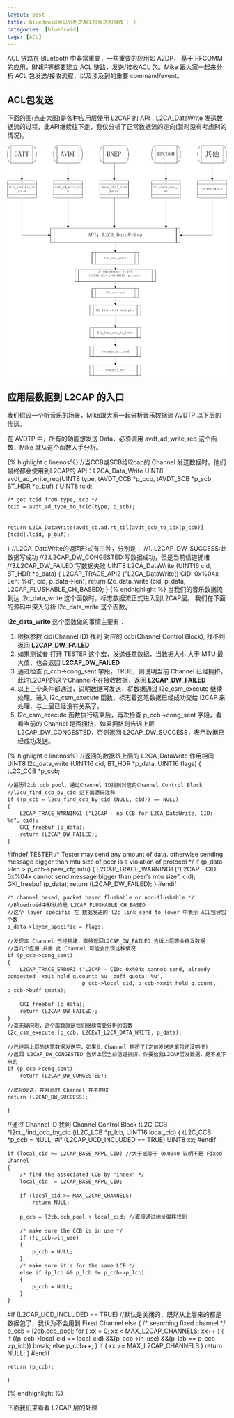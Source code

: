 ```yaml
---
layout: post
title: bluedroid源码分析之ACL包发送和接收（一）
categories: [bluedroid]
tags: [ACL]
---
```


ACL 链路在 Bluetooth 中非常重要，一些重要的应用如 A2DP，  基于 RFCOMM 的应用，BNEP等都要建立 ACL 链路，发送/接收ACL 包。Mike 跟大家一起来分析 ACL 包发送/接收流程，以及涉及到的重要 command/event。

ACL包发送
----

下面的图([点击大图](stackvoid/stackvoid.github.io/blob/master/album/ACL_send.png))是各种应用层使用 L2CAP 的 API：L2CA_DataWrite 发送数据流的过程，此API继续往下走，我仅分析了正常数据流的走向(暂时没有考虑别的情况)。

![ACL_01](/album/ACL_send.png)

应用层数据到 L2CAP 的入口
----

我们假设一个听音乐的场景，Mike跟大家一起分析音乐数据流 AVDTP 以下层的传送。

在 AVDTP 中，所有的功能想发送 Data，必须调用 avdt_ad_write_req 这个函数，Mike 就从这个函数入手分析。

{% highlight c linenos%}
//当CCB或SCB给l2cap的 Channel 发送数据时，他们最终都会使用到L2CAP的 API：L2CA_Data_Write
UINT8 avdt_ad_write_req(UINT8 type, tAVDT_CCB *p_ccb, tAVDT_SCB *p_scb, BT_HDR *p_buf)
{
    UINT8   tcid;

    /* get tcid from type, scb */
    tcid = avdt_ad_type_to_tcid(type, p_scb);


    return L2CA_DataWrite(avdt_cb.ad.rt_tbl[avdt_ccb_to_idx(p_ccb)][tcid].lcid, p_buf);
}
//L2CA_DataWrite的返回形式有三种，分别是：
//1. L2CAP_DW_SUCCESS:此数据写成功
//2.L2CAP_DW_CONGESTED:写数据成功，但是当前信道拥堵
//3.L2CAP_DW_FAILED:写数据失败
UINT8 L2CA_DataWrite (UINT16 cid, BT_HDR *p_data)
{
    L2CAP_TRACE_API2 ("L2CA_DataWrite()  CID: 0x%04x  Len: %d", cid, p_data->len);
    return l2c_data_write (cid, p_data, L2CAP_FLUSHABLE_CH_BASED);
}
{% endhighlight %}
当我们的音乐数据流到达 l2c_data_write 这个函数时，标志数据流正式进入到L2CAP层。
我们在下面的源码中深入分析 l2c_data_write 这个函数。

**l2c_data_write** 这个函数做的事情主要有：

1. 根据参数 cid(Channel ID) 找到 对应的 ccb(Channel Control Block), 找不到返回 **L2CAP_DW_FAILED**
2. 如果测试者 打开 TESTER 这个宏，发送任意数据，当数据大小 大于 MTU 最大值，也会返回  **L2CAP_DW_FAILED**
3. 通过检查 p_ccb->cong_sent 字段，TRUE，则说明当前 Channel 已经拥挤，此时L2CAP的这个Channel不在接收数据，返回 **L2CAP_DW_FAILED**
4. 以上三个条件都通过，说明数据可发送，将数据通过 l2c_csm_execute 继续处理。进入 l2c_csm_execute 函数，标志着这笔数据已经成功交给 l2CAP 来处理，与上层已经没有关系了。
5. l2c_csm_execute 函数执行结束后，再次检查 p_ccb->cong_sent 字段，看看当前的 Channel 是否拥挤，如果拥挤则告诉上层 L2CAP_DW_CONGESTED，否则返回 L2CAP_DW_SUCCESS，表示数据已经成功发送。

{% highlight c linenos%}
//返回的数据跟上面的 L2CA_DataWrite 作用相同
UINT8 l2c_data_write (UINT16 cid, BT_HDR *p_data, UINT16 flags)
{
    tL2C_CCB        *p_ccb;

    //遍历l2cb.ccb_pool，通过Channel ID找到对应的Channel Control Block
	//l2cu_find_ccb_by_cid 见下面源码注释
    if ((p_ccb = l2cu_find_ccb_by_cid (NULL, cid)) == NULL)
    {
        L2CAP_TRACE_WARNING1 ("L2CAP - no CCB for L2CA_DataWrite, CID: %d", cid);
        GKI_freebuf (p_data);
        return (L2CAP_DW_FAILED);
    }

#ifndef TESTER /* Tester may send any amount of data. otherwise sending message
                  bigger than mtu size of peer is a violation of protocol */
    if (p_data->len > p_ccb->peer_cfg.mtu)
    {
        L2CAP_TRACE_WARNING1 ("L2CAP - CID: 0x%04x  cannot send message bigger than peer's mtu size", cid);
        GKI_freebuf (p_data);
        return (L2CAP_DW_FAILED);
    }
#endif

    /* channel based, packet based flushable or non-flushable */
    //Bluedroid中默认的是 L2CAP_FLUSHABLE_CH_BASED
    //这个 layer_specific 在 数据发送的 l2c_link_send_to_lower 中表示 ACL包分包 个数
    p_data->layer_specific = flags;

    //发现本 Channel 已经拥堵，直接返回L2CAP_DW_FAILED 告诉上层等会再发数据
	//当几个应用 共用 此 Channel 可能会出现这种情况
    if (p_ccb->cong_sent)
    {
        L2CAP_TRACE_ERROR3 ("L2CAP - CID: 0x%04x cannot send, already congested  xmit_hold_q.count: %u  buff_quota: %u",
                            p_ccb->local_cid, p_ccb->xmit_hold_q.count, p_ccb->buff_quota);

        GKI_freebuf (p_data);
        return (L2CAP_DW_FAILED);
    }
	//毫无疑问啦，这个函数就是我们继续需要分析的函数
    l2c_csm_execute (p_ccb, L2CEVT_L2CA_DATA_WRITE, p_data);

	//已经将上层的这笔数据发送完，如果此 Channel 拥挤了(之前发送这笔包还没拥挤)
	//返回 L2CAP_DW_CONGESTED 告诉上层当前信道拥挤，你要给我L2CAP层发数据，是不发下来的
    if (p_ccb->cong_sent)
        return (L2CAP_DW_CONGESTED);

	//成功发送，并且此时 Channel 并不拥挤
    return (L2CAP_DW_SUCCESS);
}

//通过 Channel ID 找到 Channel Control Block
tL2C_CCB *l2cu_find_ccb_by_cid (tL2C_LCB *p_lcb, UINT16 local_cid)
{
    tL2C_CCB    *p_ccb = NULL;
#if (L2CAP_UCD_INCLUDED == TRUE)
    UINT8 xx;
#endif

    if (local_cid >= L2CAP_BASE_APPL_CID) //大于或等于 0x0040 说明不是 Fixed Channel
    {
        /* find the associated CCB by "index" */
        local_cid -= L2CAP_BASE_APPL_CID;

        if (local_cid >= MAX_L2CAP_CHANNELS)
            return NULL;

        p_ccb = l2cb.ccb_pool + local_cid; //直接通过地址偏移找到

        /* make sure the CCB is in use */
        if (!p_ccb->in_use)
        {
            p_ccb = NULL;
        }
        /* make sure it's for the same LCB */
        else if (p_lcb && p_lcb != p_ccb->p_lcb)
        {
            p_ccb = NULL;
        }
    }
#if (L2CAP_UCD_INCLUDED == TRUE) //默认是关闭的，既然从上层来的都是 数据包了，我认为不会用到 Fixed Channel
    else
    {
        /* searching fixed channel */
        p_ccb = l2cb.ccb_pool;
        for ( xx = 0; xx < MAX_L2CAP_CHANNELS; xx++ )
        {
            if ((p_ccb->local_cid == local_cid)
              &&(p_ccb->in_use)
              &&(p_lcb == p_ccb->p_lcb))
                break;
            else
                p_ccb++;
        }
        if ( xx >= MAX_L2CAP_CHANNELS )
            return NULL;
    }
#endif

    return (p_ccb);
}


{% endhighlight %}

下面我们来看看 L2CAP 层的处理
